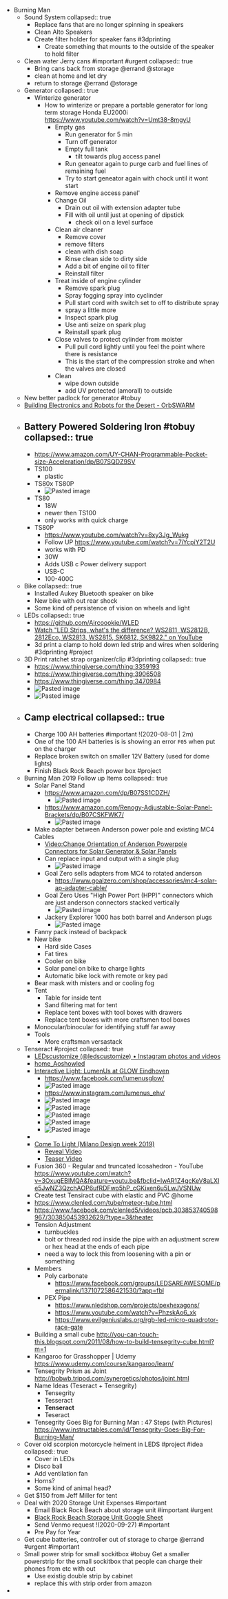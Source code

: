- Burning Man
	- Sound System
	  collapsed:: true
		- Replace fans that are no longer spinning in speakers
		- Clean Alto Speakers
		- Create filter holder for speaker fans #3dprinting
			- Create something that mounts to the outside of the speaker to hold filter
	- Clean water Jerry cans #important #urgent
	  collapsed:: true
		- Bring cans back from storage @errand @storage
		- clean at home and let dry
		- return to storage @errand @storage
	- Generator
	  collapsed:: true
		- Winterize generator
			- How to winterize or prepare a portable generator for long term storage Honda EU2000i
			  https://www.youtube.com/watch?v=Umt38-8mgyU
				- Empty gas
					- Run generator for 5 min
					- Turn off generator
					- Empty full tank
						- tilt towards plug access panel
					- Run geneator again to purge carb and fuel lines of remaining fuel
					- Try to start geneator again with chock until it wont start
				- Remove engine access panel'
				- Change Oil
					- Drain out oil with extension adapter tube
					- Fill with oil until just at opening of dipstick
						- check oil on a level surface
				- Clean air cleaner
					- Remove cover
					- remove filters
					- clean with dish soap
					- Rinse clean side to dirty side
					- Add a bit of engine oil to filter
					- Reinstall filter
				- Treat inside of engine cylinder
					- Remove spark plug
					- Spray fogging spray into cyclinder
					- Pull start cord with switch set to off to distribute spray
					- spray a little more
					- Inspect spark plug
					- Use anti seize on spark plug
					- Reinstall spark plug
				- Close valves to protect cylinder from moister
					- Pull pull cord lightly until you feel the point where there is resistance
					- This is the start of the compression stroke and when the valves are closed
				- Clean
					- wipe down outside
					- add UV protected (amorall) to outside
	- New better padlock for generator #tobuy
	- [Building Electronics and Robots for the Desert - OrbSWARM](http://wiki.orbswarm.com/index.php/Building_Electronics_and_Robots_for_the_Desert)
	- Battery Powered Soldering Iron #tobuy
	  collapsed:: true
		-
		- https://www.amazon.com/UY-CHAN-Programmable-Pocket-size-Acceleration/dp/B07SQDZ9SV
		- TS100
			- plastic
		- TS80x TS80P
			- ![Pasted image](https://dynalist.io/u/KqgdiRe11jwJT8Xbknlucqyy)
		- TS80
			- 18W
			- newer then TS100
			- only works with quick charge
		- TS80P
			- https://www.youtube.com/watch?v=8xy3Jg_Wukg
			- Follow UP
			  https://www.youtube.com/watch?v=7iYcpiY2T2U
			- works with PD
			- 30W
			- Adds USB c Power delivery support
			- USB-C
			- 100-400C
	- Bike
	  collapsed:: true
		- Installed Aukey Bluetooth speaker on bike
		- New bike with out rear shock
		- Some kind of persistence of vision on wheels and light
	- LEDs
	  collapsed:: true
		- https://github.com/Aircoookie/WLED
		- [Watch "LED Strips, what's the difference? WS2811, WS2812B, 2812Eco, WS2813, WS2815, SK6812, SK9822." on YouTube](https://youtu.be/QnvircC22hU)
		- 3d print a clamp to hold down led strip and wires when soldering #3dprinting #project
	- 3D Print ratchet strap organizer/clip #3dprinting
	  collapsed:: true
		- https://www.thingiverse.com/thing:3359193
		- https://www.thingiverse.com/thing:3906508
		- https://www.thingiverse.com/thing:3470984
		- ![Pasted image](https://dynalist.io/u/9nqTssjH25krRfnAFnnowRoR)
		- ![Pasted image](https://dynalist.io/u/asVV0sNoNBDGRiYrWrX38kZk)
	- Camp electrical
	  collapsed:: true
		-
		- Charge 100 AH batteries #important !(2020-08-01 | 2m)
		- One of the 100 AH batteries is is showing an error `F05` when put on the charger
		- Replace broken switch on smaller 12V Battery (used for dome lights)
		- Finish Black Rock Beach power box #project
	- Burning Man 2019 Follow up Items
	  collapsed:: true
		- Solar Panel Stand
			- https://www.amazon.com/dp/B07SS1CDZH/
				- ![Pasted image](https://dynalist.io/u/6y5Z9PD3glBgDQ0jiRmeq_IS)
			- https://www.amazon.com/Renogy-Adjustable-Solar-Panel-Brackets/dp/B07CSKFWK7/
				- ![Pasted image](https://dynalist.io/u/Q56FBWuvI-YkXIOtNwwz3B5h)
		- Make adapter between Anderson power pole and existing MC4 Cables
			- [Video:Change Orientation of Anderson Powerpole Connectors for Solar Generator & Solar Panels](https://www.youtube.com/watch?v=KGlPck6CZg0)
			- Can replace input and output with a single plug
				- ![Pasted image](https://dynalist.io/u/NSZLFq5k8yJ0qICtAuhUMycM)
			- Goal Zero sells adapters from MC4 to rotated anderson
				- https://www.goalzero.com/shop/accessories/mc4-solar-ap-adapter-cable/
			- Goal Zero Uses "High Power Port (HPP)" connectors which are just anderson connectors stacked vertically
				- ![Pasted image](https://dynalist.io/u/IBkBOSPh0meVXgPDKp8QRW-Z)
			- Jackery Explorer 1000 has both barrel and Anderson plugs
				- ![Pasted image](https://dynalist.io/u/joJtS_1_2b2lzRlia7F6RZdJ)
		- Fanny pack instead of backpack
		- New bike
			- Hard side Cases
			- Fat tires
			- Cooler on bike
			- Solar panel on bike to charge lights
			- Automatic bike lock with remote or key pad
		- Bear mask with misters and or cooling fog
		- Tent
			- Table for inside tent
			- Sand filtering mat for tent
			- Replace tent boxes with tool boxes with drawers
			- Replace tent boxes with more craftsmen tool boxes
		- Monocular/binocular for identifying stuff far away
		- Tools
			- More craftsman versastack
	- Tenseract #project
	  collapsed:: true
		- [LEDscustomize (@ledscustomize) • Instagram photos and videos](https://www.instagram.com/ledscustomize/?igshid=1hfhx3vy56bsz&fbclid=IwAR08iVXJ1vKzaYpmYZX-CAnt3syw7s93wynBEaSYQ23KRoKnJys2BOV_eSg)
		- [home_Aoshowled](http://aoshowled.com/?fbclid=IwAR0pVXV96lmg8qe3Z10Px5BHSEW2KIbxjZTGL0Lze45A-Gu1ngeSidyVGms)
		- [Interactive Light: LumenUs at GLOW Eindhoven](https://www.youtube.com/watch?v=v8SXWIZsKuA)
			- https://www.facebook.com/lumenusglow/
			- ![Pasted image](https://dynalist.io/u/nYK98cWjeC8Ehf4jiY5rdQJ-)
			- https://www.instagram.com/lumenus_ehv/
			- ![Pasted image](https://dynalist.io/u/tpL33yd1r1UvEham_mcw89cY)
			- ![Pasted image](https://dynalist.io/u/NXgR8edtIEJfDz-L3YGXmx4A)
			- ![Pasted image](https://dynalist.io/u/eWs-9E6YTdAb55IhV_yorIe-)
			- ![Pasted image](https://dynalist.io/u/OnA5M28aIJIvpKFQk46pQIru)
			- ![Pasted image](https://dynalist.io/u/axBkVcFg2sGuY8RH6BNtPOud)
		-
		- [Come To Light (Milano Design week 2019)](https://www.aria.lighting/en/stories-en/come-to-light-milan-design-week-2019.html?fbclid=IwAR3ELCC1E_RM2huBk7GNbiPNMwhw0FpDnCtVc6kWBKdgFCQBYe_anZLffM0)
			- [Reveal Video](https://vimeo.com/332703412)
			- [Teaser Video](https://vimeo.com/330451712)
		- Fusion 360 - Regular and truncated Icosahedron - YouTube
		  https://www.youtube.com/watch?v=3OxugEBIMQA&feature=youtu.be&fbclid=IwAR1Z4gcKeV8aLXIe5JwNZ3QzchAOP6ufRDFwo5hP_cGKixen6u5LwJVSNUw
		- Create test Tensiract cube with elastic and PVC @home
		- https://www.clenled.com/tube/meteor-tube.html
		- https://www.facebook.com/clenled5/videos/pcb.303853740598967/303850453932629/?type=3&theater
		- Tension Adjustment
			- turnbuckles
			- bolt or threaded rod inside the pipe with an adjustment screw or hex head at the ends of each pipe
			- need a way to lock this from loosening with a pin or something
		- Members
			- Poly carbonate
				- https://www.facebook.com/groups/LEDSAREAWESOME/permalink/1371072586421530/?app=fbl
			- PEX Pipe
				- https://www.nledshop.com/projects/pexhexagons/
				- https://www.youtube.com/watch?v=PhzskAo6_xk
				- https://www.evilgeniuslabs.org/rgb-led-micro-quadrotor-race-gate
		- Building a small cube
		  http://you-can-touch-this.blogspot.com/2011/08/how-to-build-tensegrity-cube.html?m=1
		- Kangaroo for Grasshopper | Udemy
		  https://www.udemy.com/course/kangaroo/learn/
		- Tensegrity Prism as Joint
		  http://bobwb.tripod.com/synergetics/photos/joint.html
		- Name Ideas (Teseract + Tensegrity)
			- Tensegrity
			- Tesseract
			- **Tenseract**
			- Teseract
		- Tensegrity Goes Big for Burning Man : 47 Steps (with Pictures)
		  https://www.instructables.com/id/Tensegrity-Goes-Big-For-Burning-Man/
	- Cover old scorpion motorcycle helment in LEDS #project #idea
	  collapsed:: true
		- Cover in LEDs
		- Disco ball
		- Add ventilation fan
		- Horns?
		- Some kind of animal head?
	- Get $150 from Jeff Miller for tent
	- Deal with 2020 Storage Unit Expenses #important
		- Email Black Rock Beach about storage unit #important #urgent
		- [Black Rock Beach Storage Unit Google Sheet](https://docs.google.com/spreadsheets/d/1_DtyC9z3jeraUCWSCZ-OnxaB52oQRMu1-tIIl97kAEQ/edit#gid=0)
		- Send Venmo request !(2020-09-27) #important
		- Pre Pay for Year
	- Get cube batteries, controller out of storage to charge @errand #urgent #important
	- Small power strip for small sockitbox #tobuy
	  Get a smaller powerstrip for the small sockitbox that people can charge their phones from etc with out
		- Use existig double strip by cabinet
		- replace this with strip order from amazon
-